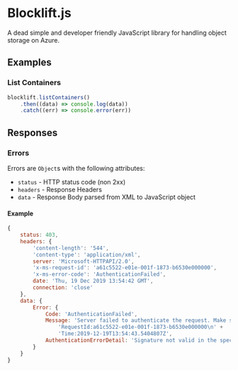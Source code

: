 # Blocklift.js

A dead simple and developer friendly JavaScript library for handling object storage on Azure.

## Examples

### List Containers

```javascript
blocklift.listContainers()
	.then((data) => console.log(data))
	.catch((err) => console.error(err))
```

## Responses

### Errors

Errors are `Object`s with the following attributes:

- `status` - HTTP status code (non 2xx)
- `headers` - Response Headers
- `data` - Response Body parsed from XML to JavaScript object

#### Example

```javascript
{
	status: 403,
	headers: {
		'content-length': '544',
		'content-type': 'application/xml',
		server: 'Microsoft-HTTPAPI/2.0',
		'x-ms-request-id': 'a61c5522-e01e-001f-1873-b6530e000000',
		'x-ms-error-code': 'AuthenticationFailed',
		date: 'Thu, 19 Dec 2019 13:54:42 GMT',
		connection: 'close'
	},
	data: {
		Error: {
			Code: 'AuthenticationFailed',
			Message: 'Server failed to authenticate the request. Make sure the value of Authorization header is formed correctly including the signature.\n' +
				'RequestId:a61c5522-e01e-001f-1873-b6530e000000\n' +
				'Time:2019-12-19T13:54:43.5404807Z',
			AuthenticationErrorDetail: 'Signature not valid in the specified time frame: Start [Wed, 18 Dec 2019 14:25:14 GMT] - Expiry [Wed, 18 Dec 2019 22:25:14 GMT] - Current [Thu, 19 Dec 2019 13:54:43 GMT]'
		}
	}
}
```
